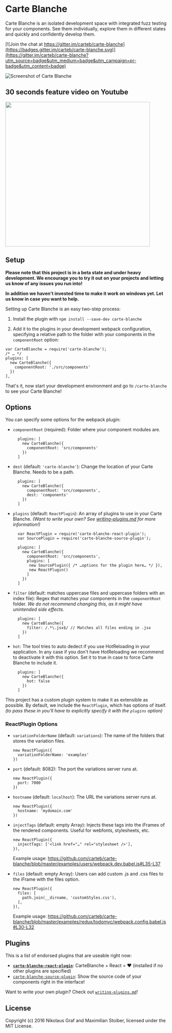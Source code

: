# Carte Blanche

Carte Blanche is an isolated development space with integrated fuzz testing for your components. See them individually, explore them in different states and quickly and confidently develop them.

[![Join the chat at https://gitter.im/carteb/carte-blanche](https://badges.gitter.im/carteb/carte-blanche.svg)](https://gitter.im/carteb/carte-blanche?utm_source=badge&utm_medium=badge&utm_campaign=pr-badge&utm_content=badge)

![Screenshot of Carte Blanche](https://cloud.githubusercontent.com/assets/7525670/15761445/8ae05d4a-2918-11e6-8573-bd9bd0ef2330.png)

## 30 seconds feature video on Youtube

[<img width="450" src="http://img.youtube.com/vi/6g3-TQ6aaw8/maxresdefault.jpg" >](http://www.youtube.com/watch?v=6g3-TQ6aaw8)

## Setup

**Please note that this project is in a beta state and under heavy development. We encourage you to try it out on your projects and letting us know of any issues you run into!**

**In addition we haven't invested time to make it work on windows yet. Let us know in case you want to help.**

Setting up Carte Blanche is an easy two-step process:

1. Install the plugin with `npm install --save-dev carte-blanche`

2. Add it to the plugins in your development webpack configuration, specifying a relative path to the folder with your components in the `componentRoot` option:
  ```JS
  var CarteBlanche = require('carte-blanche');
  /* … */
  plugins: [
    new CarteBlanche({
      componentRoot: './src/components'
    })
  ],
  ```

That's it, now start your development environment and go to `/carte-blanche` to see your Carte Blanche!

## Options

You can specify some options for the webpack plugin:

- `componentRoot` (required): Folder where your component modules are.

  ```JS
    plugins: [
      new CarteBlanche({
        componentRoot: 'src/components'
      })
    ]
  ```

- `dest` (default: `'carte-blanche'`): Change the location of your Carte Blanche. Needs to be a path.

  ```JS
    plugins: [
      new CarteBlanche({
        componentRoot: 'src/components',
        dest: 'components'
      })
    ]
  ```

- `plugins` (default: `ReactPlugin`): An array of plugins to use in your Carte Blanche. *(Want to write your own? See [writing-plugins.md](./WRITING-PLUGINS.md) for more information!)*

  ```JS
    var ReactPlugin = require('carte-blanche-react-plugin');
    var SourcePlugin = require('carte-blanche-source-plugin');

    plugins: [
      new CarteBlanche({
        componentRoot: 'src/components',
        plugins: [
         new SourcePlugin({ /* …options for the plugin here… */ }),
         new ReactPlugin()
        ]
      })
    ]
  ```

- `filter` (default: matches uppercase files and uppercase folders with an index file): Regex that matches your components in the `componentRoot` folder. *We do not recommend changing this, as it might have unintended side effects.*

  ```JS
    plugins: [
      new CarteBlanche({
        filter: /.*\.jsx$/ // Matches all files ending in .jsx
      })
    ]
  ```
  
- `hot`: The tool tries to auto dedect if you use HotReloading in your application. In any case if you don't have HotReloading we recommend to deactivate it with this option. Set it to true in case to force Carte Blanche to include it.

  ```JS
    plugins: [
      new CarteBlanche({
        hot: false
      })
    ]
  ```

This project has a custom plugin system to make it as extensible as possible. By default, we include the `ReactPlugin`, which has options of itself. *(to pass these in you'll have to explicitly specify it with the `plugins` option)*

### ReactPlugin Options

- `variationFolderName` (default: `variations`): The name of the folders that stores the variation files.
  ```JS
  new ReactPlugin({
    variationFolderName: 'examples'
  })
  ```

- `port` (default: 8082): The port the variations server runs at.
  ```JS
  new ReactPlugin({
    port: 7000
  })
  ```

- `hostname` (default: `localhost`): The URL the variations server runs at.
  ```JS
  new ReactPlugin({
    hostname: 'mydomain.com'
  })
  ```
  
- `injectTags` (default: empty Array): Injects these tags into the iFrames of the rendered components. Useful for webfonts, stylesheets, etc.
  ```JS
  new ReactPlugin({
    injectTags: ['<link href="…" rel="stylesheet />'],
  }),
  ```
  Example usage: https://github.com/carteb/carte-blanche/blob/master/examples/users/webpack.dev.babel.js#L35-L37

- `files` (default: empty Array): Users can add custom .js and .css files to the iFrame with the files option.
  ```JS
  new ReactPlugin({
    files: [
      path.join(__dirname, 'customStyles.css'),
    ],
  }),
  ```
  Example usage: https://github.com/carteb/carte-blanche/blob/master/examples/redux/todomvc/webpack.config.babel.js#L30-L32


## Plugins

This is a list of endorsed plugins that are useable right now:

- **[`carte-blanche-react-plugin`](./plugins/react)**: CarteBlanche + React = ❤︎ (installed if no other plugins are specified)
- [`carte-blanche-source-plugin`](./plugins/source): Show the source code of your components right in the interface!

Want to write your own plugin? Check out [`writing-plugins.md`](./WRITING-PLUGINS.md)!

## License

Copyright (c) 2016 Nikolaus Graf and Maximilian Stoiber, licensed under the MIT License.
